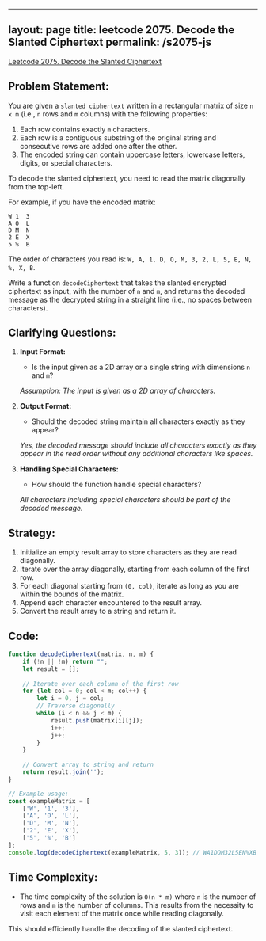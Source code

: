 
---
layout: page
title: leetcode 2075. Decode the Slanted Ciphertext
permalink: /s2075-js
---
[Leetcode 2075. Decode the Slanted Ciphertext](https://algoadvance.github.io/algoadvance/l2075)
## Problem Statement:

You are given a `slanted ciphertext` written in a rectangular matrix of size `n x m` (i.e., `n` rows and `m` columns) with the following properties:

1. Each row contains exactly `m` characters.
2. Each row is a contiguous substring of the original string and consecutive rows are added one after the other.
3. The encoded string can contain uppercase letters, lowercase letters, digits, or special characters.

To decode the slanted ciphertext, you need to read the matrix diagonally from the top-left.

For example, if you have the encoded matrix:

```
W 1  3
A O  L
D M  N
2 E  X
5 %  B
```

The order of characters you read is: `W, A, 1, D, O, M, 3, 2, L, 5, E, N, %, X, B`.

Write a function `decodeCiphertext` that takes the slanted encrypted ciphertext as input, with the number of `n` and `m`, and returns the decoded message as the decrypted string in a straight line (i.e., no spaces between characters).

## Clarifying Questions:

1. **Input Format:**
    - Is the input given as a 2D array or a single string with dimensions `n` and `m`?
    
    *Assumption: The input is given as a 2D array of characters.*

2. **Output Format:**
    - Should the decoded string maintain all characters exactly as they appear?
    
    *Yes, the decoded message should include all characters exactly as they appear in the read order without any additional characters like spaces.*

3. **Handling Special Characters:**
    - How should the function handle special characters?
    
    *All characters including special characters should be part of the decoded message.*

## Strategy:

1. Initialize an empty result array to store characters as they are read diagonally.
2. Iterate over the array diagonally, starting from each column of the first row.
3. For each diagonal starting from `(0, col)`, iterate as long as you are within the bounds of the matrix.
4. Append each character encountered to the result array.
5. Convert the result array to a string and return it.

## Code:

```javascript
function decodeCiphertext(matrix, n, m) {
    if (!n || !m) return "";
    let result = [];
    
    // Iterate over each column of the first row
    for (let col = 0; col < m; col++) {
        let i = 0, j = col;
        // Traverse diagonally
        while (i < n && j < m) {
            result.push(matrix[i][j]);
            i++;
            j++;
        }
    }
    
    // Convert array to string and return
    return result.join('');
}

// Example usage:
const exampleMatrix = [
    ['W', '1', '3'],
    ['A', 'O', 'L'],
    ['D', 'M', 'N'],
    ['2', 'E', 'X'],
    ['5', '%', 'B']
];
console.log(decodeCiphertext(exampleMatrix, 5, 3)); // WA1DOM32L5EN%XB
```

## Time Complexity:
- The time complexity of the solution is `O(n * m)` where `n` is the number of rows and `m` is the number of columns. This results from the necessity to visit each element of the matrix once while reading diagonally.

This should efficiently handle the decoding of the slanted ciphertext.